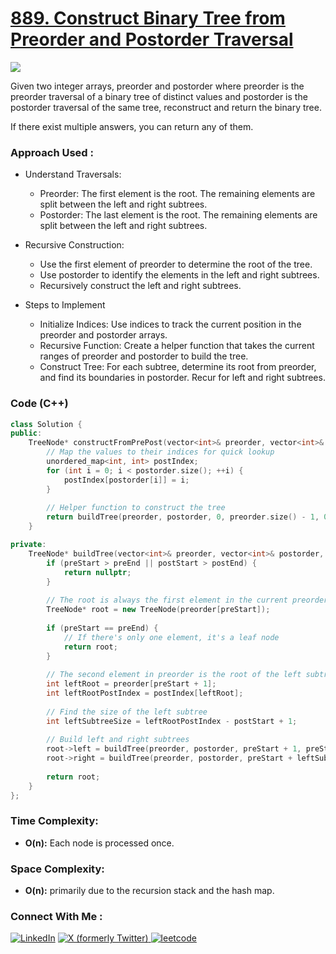# [889. Construct Binary Tree from Preorder and Postorder Traversal](https://leetcode.com/problems/construct-binary-tree-from-preorder-and-postorder-traversal/description/)

![](https://badgen.net/badge/Level/Medium/yellow)

Given two integer arrays, preorder and postorder where preorder is the preorder traversal of a binary tree of distinct values and postorder is the postorder traversal of the same tree, reconstruct and return the binary tree.

If there exist multiple answers, you can return any of them.

### Approach Used :

-   Understand Traversals:
    -   Preorder: The first element is the root. The remaining elements are split between the left and right subtrees.
    -   Postorder: The last element is the root. The remaining elements are split between the left and right subtrees.
-   Recursive Construction:
    -   Use the first element of preorder to determine the root of the tree.
    -   Use postorder to identify the elements in the left and right subtrees.
    -   Recursively construct the left and right subtrees.

-   Steps to Implement
    -   Initialize Indices: Use indices to track the current position in the preorder and postorder arrays.
    -   Recursive Function: Create a helper function that takes the current ranges of preorder and postorder to build the tree.
    -   Construct Tree: For each subtree, determine its root from preorder, and find its boundaries in postorder. Recur for left and right subtrees.

### Code (C++)

```cpp
class Solution {
public:
    TreeNode* constructFromPrePost(vector<int>& preorder, vector<int>& postorder) {
        // Map the values to their indices for quick lookup
        unordered_map<int, int> postIndex;
        for (int i = 0; i < postorder.size(); ++i) {
            postIndex[postorder[i]] = i;
        }
        
        // Helper function to construct the tree
        return buildTree(preorder, postorder, 0, preorder.size() - 1, 0, postorder.size() - 1, postIndex);
    }

private:
    TreeNode* buildTree(vector<int>& preorder, vector<int>& postorder, int preStart, int preEnd, int postStart, int postEnd, unordered_map<int, int>& postIndex) {
        if (preStart > preEnd || postStart > postEnd) {
            return nullptr;
        }
        
        // The root is always the first element in the current preorder range
        TreeNode* root = new TreeNode(preorder[preStart]);
        
        if (preStart == preEnd) {
            // If there's only one element, it's a leaf node
            return root;
        }
        
        // The second element in preorder is the root of the left subtree
        int leftRoot = preorder[preStart + 1];
        int leftRootPostIndex = postIndex[leftRoot];
        
        // Find the size of the left subtree
        int leftSubtreeSize = leftRootPostIndex - postStart + 1;
        
        // Build left and right subtrees
        root->left = buildTree(preorder, postorder, preStart + 1, preStart + leftSubtreeSize, postStart, leftRootPostIndex, postIndex);
        root->right = buildTree(preorder, postorder, preStart + leftSubtreeSize + 1, preEnd, leftRootPostIndex + 1, postEnd - 1, postIndex);
        
        return root;
    }
};
```

### Time Complexity:
- **O(n):** Each node is processed once.

### Space Complexity:
- **O(n):** primarily due to the recursion stack and the hash map.

### Connect With Me : 

<a href="https://www.linkedin.com/in/shivam-ray-b4306524a/" target="_blank"><img src="https://img.shields.io/badge/LinkedIn-0077B5?style=for-the-badge&logo=linkedin&logoColor=white" alt="LinkedIn"></a>
<a href="https://x.com/rai_shivam11/" target="_blank"><img src="https://img.shields.io/badge/Twitter-1DA1F2?style=for-the-badge&logo=twitter&logoColor=white" alt="X (formerly Twitter)">
</a>
<a href="https://leetcode.com/u/shrunited0702/" target="_blank"><img src="https://img.shields.io/badge/LeetCode-000000?style=for-the-badge&logo=LeetCode&logoColor=#d16c06" alt="leetcode">
</a>